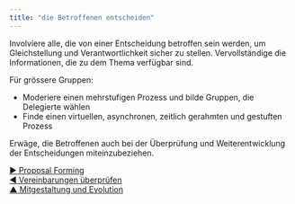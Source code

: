 ```yaml
---
title: "die Betroffenen entscheiden"
---
```



Involviere alle, die von einer Entscheidung betroffen sein werden, um Gleichstellung und Verantwortlichkeit sicher zu stellen. Vervollständige die Informationen, die zu dem Thema verfügbar sind.

Für grössere Gruppen:

- Moderiere einen mehrstufigen Prozess und bilde Gruppen, die Delegierte wählen
- Finde einen virtuellen, asynchronen, zeitlich gerahmten und gestuften Prozess

Erwäge, die Betroffenen auch bei der Überprüfung und Weiterentwicklung der Entscheidungen miteinzubeziehen.

[&#9654; Proposal Forming](proposal-forming.html)<br/>[&#9664; Vereinbarungen überprüfen](evaluate-agreements.html)<br/>[&#9650; Mitgestaltung und Evolution](co-creation-and-evolution.html)

